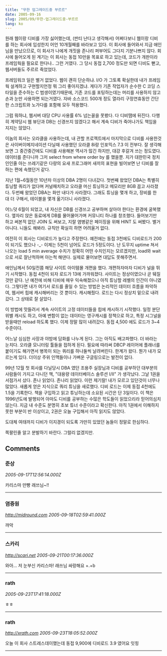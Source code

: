 ```yaml
---
title: "무한 업그레이드중 부르르"
date: 2005-09-16
slug: 2005/09/무한-업그레이드중-부르르
lang: ko
---
```


원래 웹이랑 디비를 가장 싫어했는데, (싼티 난다고 생각해서)
어쩌다보니 웹이랑 디비를 하는 회사에 입성한지 어언 10개월째를 바라보고 있다.
이 회사에 들어와서 지금 애인님을 만났으므로, 이 회사가 나에게 개짓을 존나리 퍼부어도
그다지 기분나쁘지 않다. 
회사에 들어오게 된 계기는 이 회사는 동접 10만을 목표로 하고 있는데, 코드가 개판이라 
프레임웍을 필요로 한다나.. 그런 거였다. 그 당시 동접 2,700 정도만 되면 디비도 뻗고,
웹서버들도 주르르 죽었었다. 

프레임워크 일은 별거 없었다. 웹이 괜히 단순하냐. I/O 가 그토록 확실한데 
내가 프레임웍 설계하고 구현할지언정 뭐 그리 좋아지겠냐. 
게다가 기존 작업자가 순수한 C 코딩 스타일을 준수하는 C 범생이였기때문에,
기존 코드를 포팅하는데는 머리를 사용하지 않고 손과 눈만 사용하면 되는거였다.
자바 소스코드 500개 정도 열라리 구정연휴동안 간단한 스크립트와 노가다를 포함해 
모두 적용했다. 

그럼 뭐하냐, 웹서버 대당 CPU 사용률 6% 넘는꼴을 못봤다. 다 디비땜에 뒤진다.
다행히 계약당시 웹 뷰단과 DB는 신경쓰지 않겠다고 해서 계속 디비가 죽어나가도
책임을 지지는 않았다. 

이놈의 회사는 오라클을 사용하는데, 내 관할 프로젝트에서 마지막으로 디비를 사용한것은 
사이버이메지네이션 다닐때 사용했던 오라클 8i랑 인포믹스 7.3 이 전부다.
잘 생각해보면 그 중간중간에도 디비를 사용해본 역사가 많긴 하지만,
대강 후갈겨 쓰는 정도였다. 데이터를 준다니까 그저 select from where order by 를 했을뿐.
지가 대한민국 정치인인줄 아는 쓰레기같은 다량의 요새 프로그래머 새끼의 표현을 빌어보면 
난 디비를 잘 하는 편에 속했던거 같다.

지난 1월~6월동안 10년차 이상의 DBA 2명이 다녀갔다.
첫번째 왔었던 DBA는 특별히 튜닝할 쿼리가 없다며 커널패치하고 오라클 머신 튜닝하고 메모리만 8GB 꼽고 사라졌다.
두번째 왔었던 DBA는 화만 내다가 사라졌다. 그래도 튜닝을 몇개 하고, 장비를 한 대 더 구해서, 테이블을 몇개 옮기더니
사라졌다.

어느덧 6월이 되었고, 내 자신은 DB를 신경쓰고 공부하며 살아야 한다는 환경에 굴복했다.
옆자리 앉은 동료에게 DB를 물어물어가며 커뮤니티 하나를 창조했다.
들어보기만 하고 써본적 없던 JOIN 도 써보고, 지랄 염병같은 페이징을 위해 HINT 도 써봤다.
별거 아니다. 니들도 해봐라. 규칙만 확실히 하면 어려울거 없다.

여전히 이 회사는 디비로드가 높다고 주장한다. 예전에는 동접 3천에도 디비로드가 200이 되기도 했으나 -_-
이제는 5천이 넘어도 로드가 5정도이다. 난 도무지 uptime 쳐서 나오는 load 5 min average 수치가 
정확히 어떤 수치인지는 모르겠지만, load와 wait으로 서로 잘난척하며 아는척 해댄다. 실제로 물어보면 대답도 못해주면서.

애인님께서 50일전쯤 해당 사이트 아이템몰 개편을 했다. 개편하자마자 디비가 널을 뛰기 시작했다.
동접 4천이 되자 로드가 13에 가까워졌다. 사이트는 정상이였으나 곧 뒈질것만 같다.
난 예전에 비해 디비에 매우 익숙해졌으나 아직 튜닝할 레벨의 인간이 아니였다.
그렇다면 내가 여기서 로드를 줄일 수 있는 방법은 논리적인 데이터 흐름을 파악하여, 웹서버 힙에 
캐시해버리는 것 뿐이다. 캐시해줬다. 로드는 다시 정상치 밑으로 내려갔다. 그 상태로 잘 살았다.

이 방법에 맛들려서 계속 사이트의 고정 데이터들을 힙에 캐시하기 시작했다. 일정 분단위별 캐시도 하고,
아예 변함이 없는 데이터는 영구캐시를 정책으로 하고, 특정 시그널을 받을때만 reload 하도록 했다.
이제 정말 많이 내려갔다. 동접 4,500 에도 로드가 3~4 수준이다.

어느날 심심한 사장과 야밤에 담화를 나누게 된다. 그는 아직도 배고파했다. 더 바라는 눈치다.
오라클 모니터링 툴들을 접하게 된다. 필요에 따라써 DBCP 레이어에 플래너를 붙이기도 해가면서
병목이 되는 쿼리를 하나둘씩 날려버린다.
한계가 왔다. 뭔가 내가 모르는게 있다. 더이상 주위 인맥들이나 가벼운 구글링으로는 발전이 없다.

99년 12월 첫 회사를 다닐당시 DBA 였던 조용주 실장님과 디비를 공부하던 대부분의 사람들이 
가지고 다니던 책, "대용량 데이터베이스 솔루션 I/II" 가 생각났다. 그날 1권을 서점가서 샀다.
존나 읽었다. 존나리 읽었다. 이런 제기랄! 내가 모르고 있던것이 너무나 많았다.
새롭게 얻은 지식으로 쿼리 튜닝을 새로했다. 디비 로드는 이제 동접 4천에도 1.5을 기록한다.
책을 구입하고 읽고 튜닝하는데 소요된 시간은 단 3일이다. 이 책은 1996년도에 발행되어 
아마도 디비를 공부하는 수많은 학도들이 읽었으리라 믿어의심치 않는다.
지금 내 수준도 분명히 초보 튜너 수준이라고 확신한다. 아직 1권에서 이해하지 못한 부분이
반 이상이고, 2권은 오늘 구입해서 아직 읽지도 않았다.

도대체 여태까지 디비가 이지경이 되도록 가만히 있었던 놈들이 정말로 한심하다.

쪽팔린줄 알고 분발하기 바란다. 그럴리 없겠지만.

## Comments

### 준상
*2005-09-17T12:56:14.000Z*

카리스마 만빵 래쓰님~!!

---

### 염중원
*http://midround.com*
*2005-09-18T02:59:41.000Z*

꺄악

---

### 스카리
*http://scari.net*
*2005-09-21T00:17:36.000Z*

와아... 저 눈부신 카리스마! 래쓰님 싸랑해요 +.+b

---

### rath
*2005-09-23T17:41:18.000Z*

ㅎㅎ

---

### rath
*http://xrath.com*
*2005-09-23T18:05:52.000Z*

오늘 이 회사 스트레스데이했는데 동접 9,900에 디비로드 3.9 였어요 잇힝

---

